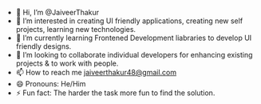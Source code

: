 - 👋 Hi, I’m @JaiveerThakur
- 👀 I’m interested in creating UI friendly applications, creating new self projects, learning new technologies.
- 🌱 I’m currently learning Frontened Development liabraries to develop UI friendly designs.
- 💞️ I’m looking to collaborate individual developers for enhancing existing projects & to work with people.
- 📫 How to reach me jaiveerthakur48@gmail.com
- 😄 Pronouns: He/Him
- ⚡ Fun fact: The harder the task more fun to find the solution.

<!---
JaiveerThakur/JaiveerThakur is a ✨ special ✨ repository because its `README.md` (this file) appears on your GitHub profile.
You can click the Preview link to take a look at your changes.
--->

